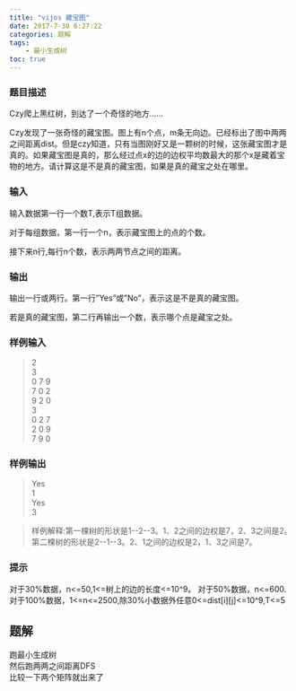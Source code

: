 ```yaml
---
title: "vijos 藏宝图"
date: 2017-7-30 6:27:22
categories: 题解
tags:
    - 最小生成树
toc: true
---
```


### 题目描述
Czy爬上黑红树，到达了一个奇怪的地方……


Czy发现了一张奇怪的藏宝图。图上有n个点，m条无向边。已经标出了图中两两之间距离dist。但是czy知道，只有当图刚好又是一颗树的时候，这张藏宝图才是真的。如果藏宝图是真的，那么经过点x的边的边权平均数最大的那个x是藏着宝物的地方。请计算这是不是真的藏宝图，如果是真的藏宝之处在哪里。
<!--more-->

### 输入
输入数据第一行一个数T,表示T组数据。

对于每组数据，第一行一个n，表示藏宝图上的点的个数。

接下来n行,每行n个数，表示两两节点之间的距离。

### 输出
输出一行或两行。第一行”Yes”或”No”，表示这是不是真的藏宝图。

若是真的藏宝图，第二行再输出一个数，表示哪个点是藏宝之处。

### 样例输入
>2  
3  
0 7 9  
7 0 2  
9 2 0  
3  
0 2 7  
2 0 9  
7 9 0  

### 样例输出
>Yes  
1  
Yes  
3  

>样例解释:第一棵树的形状是1--2--3。1、2之间的边权是7，2、3之间是2。  
>第二棵树的形状是2--1--3。2、1之间的边权是2，1、3之间是7。

### 提示
对于30%数据，n<=50,1<=树上的边的长度<=10^9。
对于50%数据，n<=600.
对于100%数据，1<=n<=2500,除30%小数据外任意0<=dist[i][j]<=10^9,T<=5


## 题解

跑最小生成树  
然后跑两两之间距离DFS  
比较一下两个矩阵就出来了  

```c++

```